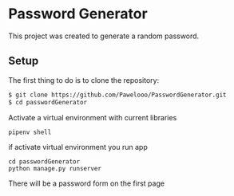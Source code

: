 # Password Generator

This project was created to generate a random password.

## Setup

The first thing to do is to clone the repository:

```sh
$ git clone https://github.com/Pawelooo/PasswordGenerator.git
$ cd passwordGenerator
```

Activate a virtual environment with current libraries 
```sh
pipenv shell
```

if activate virtual environment you run app
```shell
cd passwordGenerator
python manage.py runserver
```
There will be a password form on the first page
